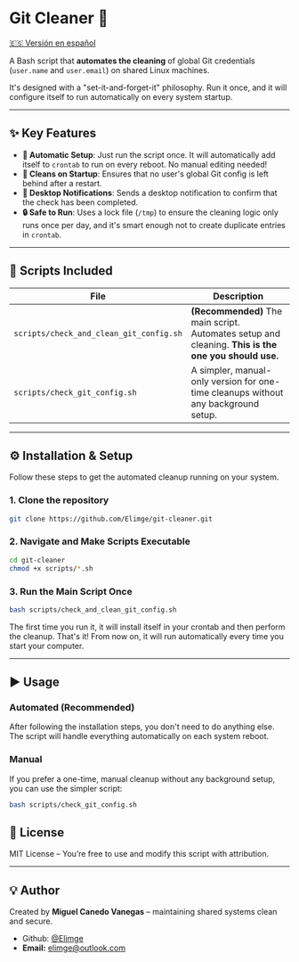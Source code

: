 # Git Cleaner 🧹

[🇪🇸 Versión en español](README.es.md)

A Bash script that **automates the cleaning** of global Git credentials (`user.name` and `user.email`) on shared Linux machines.

It's designed with a "set-it-and-forget-it" philosophy. Run it once, and it will configure itself to run automatically on every system startup.

---

## ✨ Key Features

- **🚀 Automatic Setup**: Just run the script once. It will automatically add itself to `crontab` to run on every reboot. No manual editing needed!
- **🧹 Cleans on Startup**: Ensures that no user's global Git config is left behind after a restart.
- **🔔 Desktop Notifications**: Sends a desktop notification to confirm that the check has been completed.
- **🔒 Safe to Run**: Uses a lock file (`/tmp`) to ensure the cleaning logic only runs once per day, and it's smart enough not to create duplicate entries in `crontab`.

---

## 📂 Scripts Included

| File | Description |
|------|-------------|
| `scripts/check_and_clean_git_config.sh` | **(Recommended)** The main script. Automates setup and cleaning. **This is the one you should use.** |
| `scripts/check_git_config.sh` | A simpler, manual-only version for one-time cleanups without any background setup. |

---

## ⚙️ Installation & Setup

Follow these steps to get the automated cleanup running on your system.

### 1. Clone the repository
```bash
git clone https://github.com/Elimge/git-cleaner.git
```

### 2. Navigate and Make Scripts Executable
```bash
cd git-cleaner
chmod +x scripts/*.sh
```

### 3. Run the Main Script Once
```bash
bash scripts/check_and_clean_git_config.sh
```
The first time you run it, it will install itself in your crontab and then perform the cleanup. That's it! From now on, it will run automatically every time you start your computer.

---

## ▶️ Usage

### Automated (Recommended)
After following the installation steps, you don't need to do anything else. The script will handle everything automatically on each system reboot.

### Manual
If you prefer a one-time, manual cleanup without any background setup, you can use the simpler script:
```bash
bash scripts/check_git_config.sh
```

## 🪪 License
MIT License – You’re free to use and modify this script with attribution.

---

## 💡 Author
Created by **Miguel Canedo Vanegas** – maintaining shared systems clean and secure.
* Github: [@Elimge](https://github.com/Elimge)
* **Email:** elimge@outlook.com
